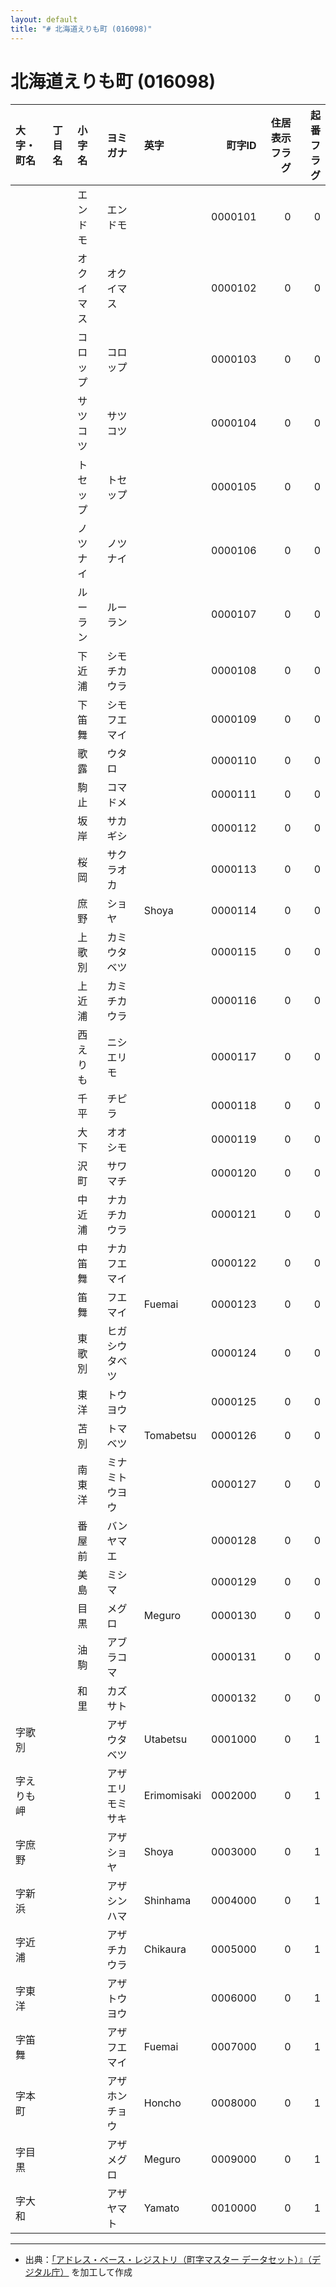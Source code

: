 ```yaml
---
layout: default
title: "# 北海道えりも町 (016098)"
---
```


# 北海道えりも町 (016098)

| 大字・町名 | 丁目名 | 小字名 | ヨミガナ | 英字 | 町字ID | 住居表示フラグ | 起番フラグ |
|:--------|:------|:------|:-----------------|:---------------------|--------:|----------:|--------:|
|  |  | エンドモ | エンドモ |  | 0000101 | 0 | 0 |
|  |  | オクイマス | オクイマス |  | 0000102 | 0 | 0 |
|  |  | コロップ | コロップ |  | 0000103 | 0 | 0 |
|  |  | サツコツ | サツコツ |  | 0000104 | 0 | 0 |
|  |  | トセップ | トセップ |  | 0000105 | 0 | 0 |
|  |  | ノツナイ | ノツナイ |  | 0000106 | 0 | 0 |
|  |  | ルーラン | ルーラン |  | 0000107 | 0 | 0 |
|  |  | 下近浦 | シモチカウラ |  | 0000108 | 0 | 0 |
|  |  | 下笛舞 | シモフエマイ |  | 0000109 | 0 | 0 |
|  |  | 歌露 | ウタロ |  | 0000110 | 0 | 0 |
|  |  | 駒止 | コマドメ |  | 0000111 | 0 | 0 |
|  |  | 坂岸 | サカギシ |  | 0000112 | 0 | 0 |
|  |  | 桜岡 | サクラオカ |  | 0000113 | 0 | 0 |
|  |  | 庶野 | ショヤ | Shoya | 0000114 | 0 | 0 |
|  |  | 上歌別 | カミウタベツ |  | 0000115 | 0 | 0 |
|  |  | 上近浦 | カミチカウラ |  | 0000116 | 0 | 0 |
|  |  | 西えりも | ニシエリモ |  | 0000117 | 0 | 0 |
|  |  | 千平 | チピラ |  | 0000118 | 0 | 0 |
|  |  | 大下 | オオシモ |  | 0000119 | 0 | 0 |
|  |  | 沢町 | サワマチ |  | 0000120 | 0 | 0 |
|  |  | 中近浦 | ナカチカウラ |  | 0000121 | 0 | 0 |
|  |  | 中笛舞 | ナカフエマイ |  | 0000122 | 0 | 0 |
|  |  | 笛舞 | フエマイ | Fuemai | 0000123 | 0 | 0 |
|  |  | 東歌別 | ヒガシウタベツ |  | 0000124 | 0 | 0 |
|  |  | 東洋 | トウヨウ |  | 0000125 | 0 | 0 |
|  |  | 苫別 | トマベツ | Tomabetsu | 0000126 | 0 | 0 |
|  |  | 南東洋 | ミナミトウヨウ |  | 0000127 | 0 | 0 |
|  |  | 番屋前 | バンヤマエ |  | 0000128 | 0 | 0 |
|  |  | 美島 | ミシマ |  | 0000129 | 0 | 0 |
|  |  | 目黒 | メグロ | Meguro | 0000130 | 0 | 0 |
|  |  | 油駒 | アブラコマ |  | 0000131 | 0 | 0 |
|  |  | 和里 | カズサト |  | 0000132 | 0 | 0 |
| 字歌別 |  |  | アザウタベツ | Utabetsu | 0001000 | 0 | 1 |
| 字えりも岬 |  |  | アザエリモミサキ | Erimomisaki | 0002000 | 0 | 1 |
| 字庶野 |  |  | アザショヤ | Shoya | 0003000 | 0 | 1 |
| 字新浜 |  |  | アザシンハマ | Shinhama | 0004000 | 0 | 1 |
| 字近浦 |  |  | アザチカウラ | Chikaura | 0005000 | 0 | 1 |
| 字東洋 |  |  | アザトウヨウ |  | 0006000 | 0 | 1 |
| 字笛舞 |  |  | アザフエマイ | Fuemai | 0007000 | 0 | 1 |
| 字本町 |  |  | アザホンチョウ | Honcho | 0008000 | 0 | 1 |
| 字目黒 |  |  | アザメグロ | Meguro | 0009000 | 0 | 1 |
| 字大和 |  |  | アザヤマト | Yamato | 0010000 | 0 | 1 |

---

- 出典：[「アドレス・ベース・レジストリ（町字マスター データセット）』（デジタル庁）](https://www.digital.go.jp/policies/base_registry_address/) を加工して作成